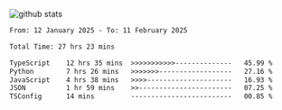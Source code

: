
![github stats](https://github-readme-stats.vercel.app/api?username=realmahd1&show_icons=true&theme=codeSTACKr&hide_rank=true&count_private=true)

<!--START_SECTION:waka-->

```txt
From: 12 January 2025 - To: 11 February 2025

Total Time: 27 hrs 23 mins

TypeScript    12 hrs 35 mins  >>>>>>>>>>>--------------   45.99 %
Python        7 hrs 26 mins   >>>>>>>------------------   27.16 %
JavaScript    4 hrs 38 mins   >>>>---------------------   16.93 %
JSON          1 hr 59 mins    >>-----------------------   07.25 %
TSConfig      14 mins         -------------------------   00.85 %
```

<!--END_SECTION:waka-->
